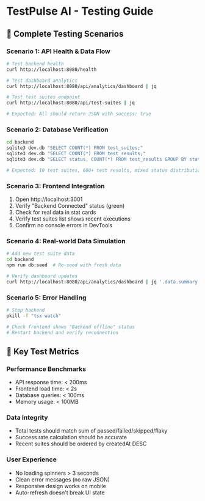 # TestPulse AI - Testing Guide

## 🧪 Complete Testing Scenarios

### **Scenario 1: API Health & Data Flow**
```bash
# Test backend health
curl http://localhost:8080/health

# Test dashboard analytics
curl http://localhost:8080/api/analytics/dashboard | jq

# Test test suites endpoint
curl http://localhost:8080/api/test-suites | jq

# Expected: All should return JSON with success: true
```

### **Scenario 2: Database Verification**
```bash
cd backend
sqlite3 dev.db "SELECT COUNT(*) FROM test_suites;"
sqlite3 dev.db "SELECT COUNT(*) FROM test_results;"
sqlite3 dev.db "SELECT status, COUNT(*) FROM test_results GROUP BY status;"

# Expected: 10 test suites, 600+ test results, mixed status distribution
```

### **Scenario 3: Frontend Integration**
1. Open http://localhost:3001
2. Verify "Backend Connected" status (green)
3. Check for real data in stat cards
4. Verify test suites list shows recent executions
5. Confirm no console errors in DevTools

### **Scenario 4: Real-world Data Simulation**
```bash
# Add new test suite data
cd backend
npm run db:seed  # Re-seed with fresh data

# Verify dashboard updates
curl http://localhost:8080/api/analytics/dashboard | jq '.data.summary'
```

### **Scenario 5: Error Handling**
```bash
# Stop backend
pkill -f "tsx watch"

# Check frontend shows "Backend offline" status
# Restart backend and verify reconnection
```

## 🎯 **Key Test Metrics**

### **Performance Benchmarks**
- API response time: < 200ms
- Frontend load time: < 2s
- Database queries: < 100ms
- Memory usage: < 100MB

### **Data Integrity**
- Total tests should match sum of passed/failed/skipped/flaky
- Success rate calculation should be accurate
- Recent suites should be ordered by createdAt DESC

### **User Experience**
- No loading spinners > 3 seconds  
- Clean error messages (no raw JSON)
- Responsive design works on mobile
- Auto-refresh doesn't break UI state
